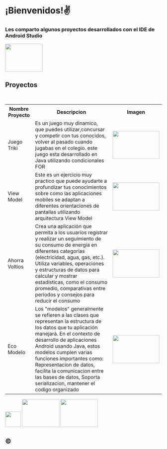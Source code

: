 <!--
**DidierPinto/DidierPinto** is a ✨ _special_ ✨ repository because its `README.md` (this file) appears on your GitHub profile.
Here are some ideas to get you started:

- 🔭 I’m currently working on ...
- 🌱 I’m currently learning ...
- 👯 I’m looking to collaborate on ...
- 🤔 I’m looking for help with ...
- 💬 Ask me about ...
- 📫 How to reach me: ...
- 😄 Pronouns: ...
- ⚡ Fun fact: ...
-->

<!DOCTYPE html>

<h1>¡Bienvenidos!✌</h1>
<h3>Les comparto algunos proyectos desarrollados con el IDE de Android Studio</h3>
</head>
<body>

<img src = "https://i.ytimg.com/vi/kypaoh55ro8/hqdefault.jpg" height = "90" width = "120">

<h2>Proyectos</h2>
<br>
<table>
  <tr>
    <th>Nombre Proyecto</th>
    <th>Descripcion</th>
    <th>Imagen</th>
  </tr>
  <tr>
    <td>Juego Triki</td>
    <td>Es un juego muy dinamico, que puedes utilizar,concursar y competir con tus conocidos, volver al pasado cuando jugabas en el colegio. este juego esta desarrollado en Java utilizando condicionales FOR</td>
    <td><img src = "https://i.ytimg.com/vi/7aLRgzerY6c/maxresdefault.jpg" height = "90" width = "150"></td>
    
  </tr>
  <tr>
    <td>View Model</td>
    <td>Este es un ejercicio muy practico que puede ayudarte a profundizar tus conocimientos sobre como las aplicaciones mobiles se adaptan a diferentes orientaciones de pantallas 
    utilizando arquitectura View Model</td>
    <td><img src = "https://miro.medium.com/v2/resize:fit:863/0*B1FlGmCGFUFWGZBE.png" height = "90" width = "150"></td>
  </tr>
  <tr>
    <td>Ahorra Voltios</td>
    <td>Crea una aplicación que permita a los usuarios registrar y realizar un seguimiento de su consumo de energía en diferentes categorías (electricidad, agua, gas, etc.). Utiliza     
    variables, operaciones y estructuras de datos para calcular y mostrar estadísticas, como el consumo promedio, comparativas entre períodos y consejos para reducir el consumo</td>
    <td><img src = "https://encrypted-tbn0.gstatic.com/images?q=tbn:ANd9GcSX_HQLF8f425G3jPYdmN1UgbS_8zSiPfoGhR9U2jp81MtPt2x63_3Gxa6Ga6yvFXiprtE&usqp=CAU" height = "90" width = "150"></td>
  </tr>
  <tr>
    <td>Eco Modelo</td>
    <td> Los "modelos" generalmente se refieren a las clases que representan la estructura de los datos que tu aplicación manejará. En el contexto de desarrollo de aplicaciones Android usando Java, estos modelos cumplen varias funciones importantes como: Representacion de datos, facilita la comunicacion entre las bases de datos, Soporta serializacion, mantener el codigo organizado</td>
    <td><img src = "https://i.ytimg.com/vi/KQDeY7oIxp4/hq720.jpg?sqp=-oaymwEhCK4FEIIDSFryq4qpAxMIARUAAAAAGAElAADIQj0AgKJD&rs=AOn4CLBSjlBNvKE9OJ-40MYQpnN3fqCCqg" height = "90" width = "150"></td>
  </tr>
</table>

<img src = "https://cdn-icons-png.freepik.com/512/3665/3665172.png" height = "50" width = "50">
<img src = "" height = "90" width = "120">
<img src = "" height = "90" width = "120">


  <h2>&copy;</h2>
</body>

</html>


